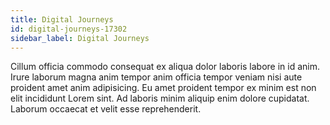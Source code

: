 ```yaml
---
title: Digital Journeys
id: digital-journeys-17302
sidebar_label: Digital Journeys
---
```


Cillum officia commodo consequat ex aliqua dolor laboris labore in id anim. Irure laborum magna anim tempor anim officia tempor veniam nisi aute proident amet anim adipisicing. Eu amet proident tempor ex minim est non elit incididunt Lorem sint. Ad laboris minim aliquip enim dolore cupidatat. Laborum occaecat et velit esse reprehenderit.

